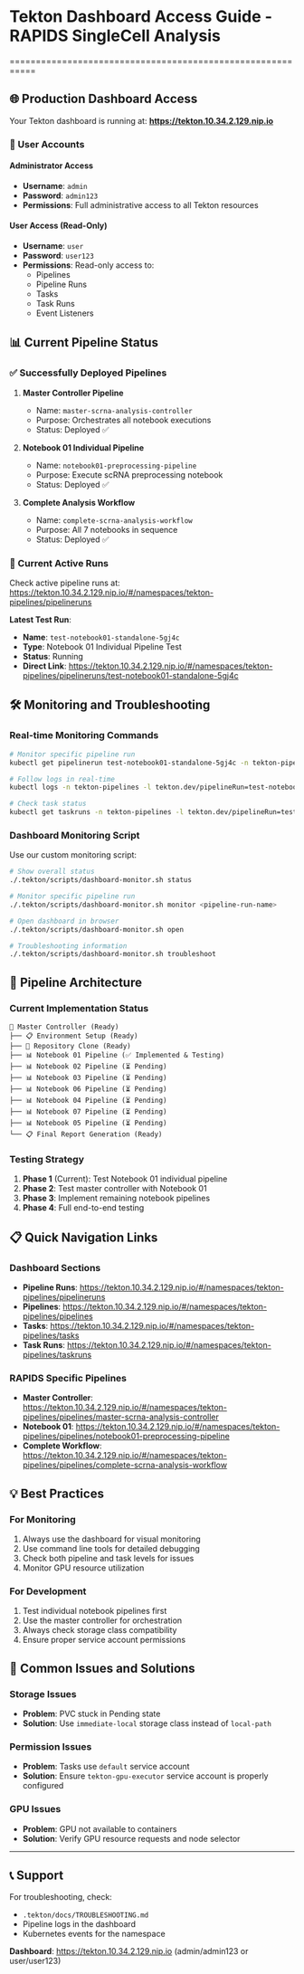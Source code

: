 # Tekton Dashboard Access Guide - RAPIDS SingleCell Analysis
===========================================================

## 🌐 Production Dashboard Access

Your Tekton dashboard is running at:
**https://tekton.10.34.2.129.nip.io**

### 👤 User Accounts

#### Administrator Access
- **Username**: `admin`
- **Password**: `admin123`
- **Permissions**: Full administrative access to all Tekton resources

#### User Access (Read-Only)
- **Username**: `user`
- **Password**: `user123`
- **Permissions**: Read-only access to:
  - Pipelines
  - Pipeline Runs
  - Tasks
  - Task Runs
  - Event Listeners

## 📊 Current Pipeline Status

### ✅ Successfully Deployed Pipelines

1. **Master Controller Pipeline**
   - Name: `master-scrna-analysis-controller`
   - Purpose: Orchestrates all notebook executions
   - Status: Deployed ✅

2. **Notebook 01 Individual Pipeline**
   - Name: `notebook01-preprocessing-pipeline`
   - Purpose: Execute scRNA preprocessing notebook
   - Status: Deployed ✅

3. **Complete Analysis Workflow**
   - Name: `complete-scrna-analysis-workflow`
   - Purpose: All 7 notebooks in sequence
   - Status: Deployed ✅

### 🏃 Current Active Runs

Check active pipeline runs at:
https://tekton.10.34.2.129.nip.io/#/namespaces/tekton-pipelines/pipelineruns

**Latest Test Run**:
- **Name**: `test-notebook01-standalone-5gj4c`
- **Type**: Notebook 01 Individual Pipeline Test
- **Status**: Running
- **Direct Link**: https://tekton.10.34.2.129.nip.io/#/namespaces/tekton-pipelines/pipelineruns/test-notebook01-standalone-5gj4c

## 🛠️ Monitoring and Troubleshooting

### Real-time Monitoring Commands

```bash
# Monitor specific pipeline run
kubectl get pipelinerun test-notebook01-standalone-5gj4c -n tekton-pipelines -w

# Follow logs in real-time
kubectl logs -n tekton-pipelines -l tekton.dev/pipelineRun=test-notebook01-standalone-5gj4c -f

# Check task status
kubectl get taskruns -n tekton-pipelines -l tekton.dev/pipelineRun=test-notebook01-standalone-5gj4c
```

### Dashboard Monitoring Script

Use our custom monitoring script:
```bash
# Show overall status
./.tekton/scripts/dashboard-monitor.sh status

# Monitor specific pipeline run
./.tekton/scripts/dashboard-monitor.sh monitor <pipeline-run-name>

# Open dashboard in browser
./.tekton/scripts/dashboard-monitor.sh open

# Troubleshooting information
./.tekton/scripts/dashboard-monitor.sh troubleshoot
```

## 🎯 Pipeline Architecture

### Current Implementation Status

```
🎯 Master Controller (Ready)
├── 📋 Environment Setup (Ready)
├── 🔗 Repository Clone (Ready)
├── 📊 Notebook 01 Pipeline (✅ Implemented & Testing)
├── 📊 Notebook 02 Pipeline (⏳ Pending)
├── 📊 Notebook 03 Pipeline (⏳ Pending)
├── 📊 Notebook 06 Pipeline (⏳ Pending)
├── 📊 Notebook 04 Pipeline (⏳ Pending)
├── 📊 Notebook 07 Pipeline (⏳ Pending)
├── 📊 Notebook 05 Pipeline (⏳ Pending)
└── 📋 Final Report Generation (Ready)
```

### Testing Strategy

1. **Phase 1** (Current): Test Notebook 01 individual pipeline
2. **Phase 2**: Test master controller with Notebook 01
3. **Phase 3**: Implement remaining notebook pipelines
4. **Phase 4**: Full end-to-end testing

## 📋 Quick Navigation Links

### Dashboard Sections
- **Pipeline Runs**: https://tekton.10.34.2.129.nip.io/#/namespaces/tekton-pipelines/pipelineruns
- **Pipelines**: https://tekton.10.34.2.129.nip.io/#/namespaces/tekton-pipelines/pipelines
- **Tasks**: https://tekton.10.34.2.129.nip.io/#/namespaces/tekton-pipelines/tasks
- **Task Runs**: https://tekton.10.34.2.129.nip.io/#/namespaces/tekton-pipelines/taskruns

### RAPIDS Specific Pipelines
- **Master Controller**: https://tekton.10.34.2.129.nip.io/#/namespaces/tekton-pipelines/pipelines/master-scrna-analysis-controller
- **Notebook 01**: https://tekton.10.34.2.129.nip.io/#/namespaces/tekton-pipelines/pipelines/notebook01-preprocessing-pipeline
- **Complete Workflow**: https://tekton.10.34.2.129.nip.io/#/namespaces/tekton-pipelines/pipelines/complete-scrna-analysis-workflow

## 💡 Best Practices

### For Monitoring
1. Always use the dashboard for visual monitoring
2. Use command line tools for detailed debugging
3. Check both pipeline and task levels for issues
4. Monitor GPU resource utilization

### For Development
1. Test individual notebook pipelines first
2. Use the master controller for orchestration
3. Always check storage class compatibility
4. Ensure proper service account permissions

## 🔧 Common Issues and Solutions

### Storage Issues
- **Problem**: PVC stuck in Pending state
- **Solution**: Use `immediate-local` storage class instead of `local-path`

### Permission Issues
- **Problem**: Tasks use `default` service account
- **Solution**: Ensure `tekton-gpu-executor` service account is properly configured

### GPU Issues
- **Problem**: GPU not available to containers
- **Solution**: Verify GPU resource requests and node selector

---

## 📞 Support

For troubleshooting, check:
- `.tekton/docs/TROUBLESHOOTING.md`
- Pipeline logs in the dashboard
- Kubernetes events for the namespace

**Dashboard**: https://tekton.10.34.2.129.nip.io (admin/admin123 or user/user123)